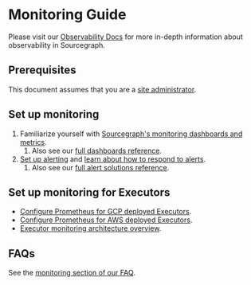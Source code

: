 # Monitoring Guide

Please visit our [Observability Docs](https://docs.sourcegraph.com/admin/observability) for more in-depth information about observability in Sourcegraph.

## Prerequisites

This document assumes that you are a [site administrator](https://docs.sourcegraph.com/admin).

## Set up monitoring

1. Familiarize yourself with [Sourcegraph's monitoring dashboards and metrics](../observability/metrics.md).
   1. Also see our [full dashboards reference](../observability/dashboards.md).
1. [Set up alerting](../observability/alerting.md#setting-up-alerting) and [learn about how to respond to alerts](../observability/alerting.md#understanding-alerts).
   1. Also see our [full alert solutions reference](../observability/alert_solutions.md).

## Set up monitoring for Executors

- [Configure Prometheus for GCP deployed Executors](../../executors/monitoring.md#google-cloud-deployment).
- [Configure Prometheus for AWS deployed Executors](../../executors/monitoring.md#aws-deployment).
- [Executor monitoring architecture overview](../../executors/monitoring_architecture.md).


## FAQs

See the [monitoring section of our FAQ](./../faq.md#monitoring).
